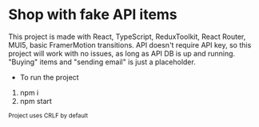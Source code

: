 # Shop with fake API items

This project is made with React, TypeScript, ReduxToolkit, React Router, MUI5, basic FramerMotion transitions.
API doesn't require API key, so this project will work with no issues, as long as API DB is up and running.
"Buying" items and "sending email" is just a placeholder.

- To run the project

1. npm i
2. npm start

<small>Project uses CRLF by default</small>
